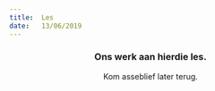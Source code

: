 ```yaml
---
title:  Les
date:   13/06/2019
---
```


### <center>Ons werk aan hierdie les.</center>
<center>Kom asseblief later terug.</center>